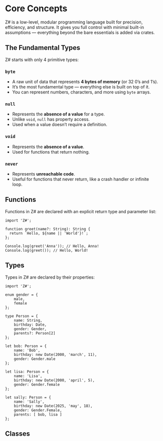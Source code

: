 # Core Concepts

Z# is a low-level, modular programming language built for precision, efficiency, and structure. It gives you full control with minimal built-in assumptions — everything beyond the bare essentials is added via crates.

## The Fundamental Types

Z# starts with only 4 primitive types:

### `byte`

- A raw unit of data that represents **4 bytes of memory** (or 32 0’s and 1’s).
- It’s the most fundamental type — everything else is built on top of it.
- You can represent numbers, characters, and more using `byte` arrays.

### `null`

- Represents the **absence of a value** for a type.
- Unlike `void`, `null` has property access. 
- Used when a value doesn’t require a definition.

### `void`

- Represents the **absence of a value**.
- Used for functions that return nothing.

### `never`

- Represents **unreachable code**.
- Useful for functions that never return, like a crash handler or infinite loop.

## Functions

Functions in Z# are declared with an explicit return type and parameter list:

```zsharp
import 'Z#';

function greet(name?: String): String {
  return `Hello, ${name || 'World'}!`;
};

Console.log(greet('Anna')); // Hello, Anna!
Console.log(greet()); // Hello, World! 
```

## Types

Types in Z# are declared by their properties:

```zsharp
import 'Z#';

enum gender = {
    male,
    female
};

type Person = {
    name: String,
    birthday: Date,
    gender: Gender,
    parents?: Person[2]
};

let bob: Person = {
    name: 'Bob',
    birthday: new Date(2000, 'march', 11),
    gender: Gender.male
};

let lisa: Person = {
    name: 'Lisa',
    birthday: new Date(2000, 'april', 5),
    gender: Gender.female
};

let sally: Person = {
    name: 'Sally',
    birthday: new Date(2025, 'may', 18),
    gender: Gender.Female,
    parents: [ bob, lisa ]
};
```

## Classes

